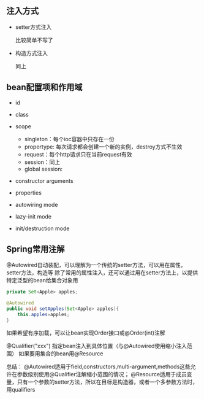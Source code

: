 ## 注入方式
- setter方式注入

    比较简单不写了
- 构造方式注入

    同上

## bean配置项和作用域
- id

- class

- scope
    - singleton：每个ioc容器中只存在一份
    - propertype: 每次请求都会创建一个新的实例，destroy方式不生效
    - request：每个http请求只在当前request有效
    - session：同上
    - global session:
- constructor arguments

- properties

- autowiring mode

- lazy-init mode

- init/destruction mode

## Spring常用注解
@Autowired自动装配，可以理解为一个传统的setter方法，可以用在属性，setter方法，构造等
除了常用的属性注入，还可以通过用在setter方法上，以提供特定泛型的bean给集合对象用
```java
private Set<Apple> apples;

@Autowired
public void setApples(Set<Apple> apples){
    this.apples=apples;
}
```
如果希望有序加载，可以让bean实现Order接口或@Order(int)注解

@Qualifier("xxx")
指定bean注入到具体位置（与@Autowired使用缩小注入范围）
如果要用集合的bean用@Resource

总结：
@Autowired适用于field,constructors,multi-argument,methods这些允许在参数级别使用@Qualifier注解缩小范围的情况；
@Resource适用于成员变量，只有一个参数的setter方法，所以在目标是构造器，或者一个多参数方法时，用qualifiers



